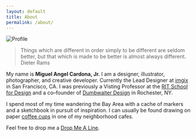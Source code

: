 ```yaml
---
layout: default
title: About
permalink: /about/
---
```


![Profile](http://migimages.imgix.net/ig/profile.jpg?fit=crop&w=880&h=320)

<blockquote>Things which are different in order simply to be different are seldom better, but that which is made to be better is almost always different.<br>
<span class="author">Dieter Rams</span></blockquote>

My name is **Miguel Angel Cardona, Jr.** I am a designer, illustrator, photographer, and creative developer. Currently the Lead Designer at [imgix](https://imgix.com) in San Francisco, CA. I was previously a Visting Professor at the [RIT School for Design](http://cias.rit.edu/schools/design) and a co–founder of [Dumbwaiter Design](http://www.dwaiter.com) in Rochester, NY.
  
I spend most of my time wandering the Bay Area with a cache of markers and a sketchbook in pursuit of inspiration. I can usually be found drawing on paper <a href="http://sketchcups.com" title="Sketch Cups" target="_blank">coffee cups</a> in one of my neighborhood cafes.
  
Feel free to drop me a  [Drop Me A Line](mailt&#111;&#58;hel&#108;&#111;&#64;&#109;%&#54;9&#103;uelca%72don&#97;&#46;&#99;o%6&#68;).
                    
